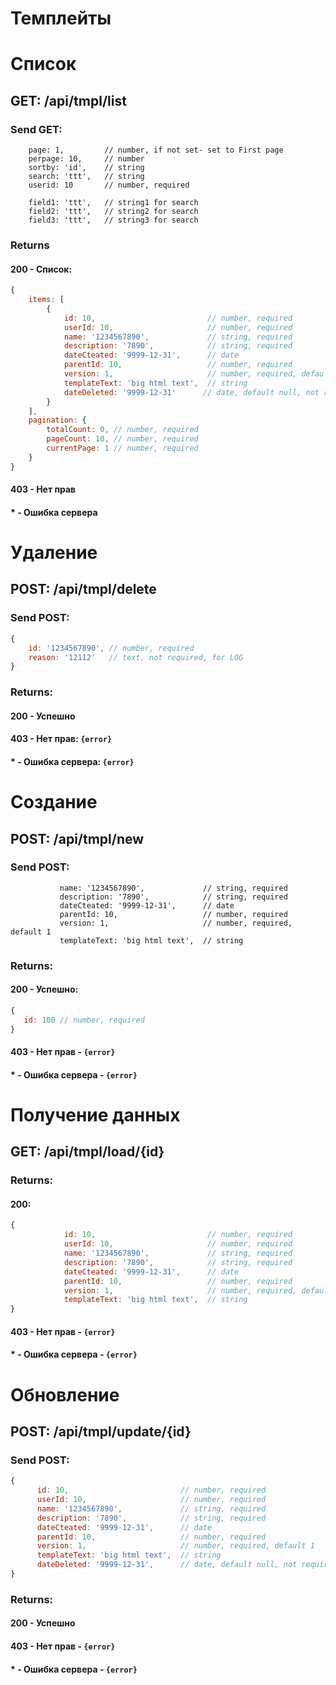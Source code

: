 # **Темплейты**

# Список
## GET: /api/tmpl/list
### Send GET:
```GET
    page: 1,         // number, if not set- set to First page
    perpage: 10,     // number
    sortby: 'id',    // string
    search: 'ttt',   // string
    userid: 10       // number, required
   
    field1: 'ttt',   // string1 for search
    field2: 'ttt',   // string2 for search
    field3: 'ttt',   // string3 for search
```
### Returns
#### 200 - Список:
```js
{
    items: [
        {
            id: 10,                         // number, required
            userId: 10,                     // number, required
            name: '1234567890',             // string, required
            description: '7890',            // string, required
            dateCteated: '9999-12-31',      // date
            parentId: 10,                   // number, required
            version: 1,                     // number, required, default 1
            templateText: 'big html text',  // string
            dateDeleted: '9999-12-31'      // date, default null, not required
        }
    ],
    pagination: {
        totalCount: 0, // number, required
        pageCount: 10, // number, required
        currentPage: 1 // number, required
    }
}
```
#### 403 - Нет прав
#### \* - Ошибка сервера

# Удаление
## POST: /api/tmpl/delete
### Send POST:
```js
{
    id: '1234567890', // number, required
    reason: '12112'   // text, not required, for LOG
}
```

### Returns:
#### 200 - Успешно
#### 403 - Нет прав: `{error}`
#### \* - Ошибка сервера: `{error}`


# Создание
## POST: /api/tmpl/new
### Send POST:
```POST
           name: '1234567890',             // string, required
           description: '7890',            // string, required
           dateCteated: '9999-12-31',      // date
           parentId: 10,                   // number, required
           version: 1,                     // number, required, default 1
           templateText: 'big html text',  // string
```
### Returns:
#### 200 - Успешно:
```js
{
   id: 100 // number, required
}
```
#### 403 - Нет прав - `{error}`
#### \* - Ошибка сервера - `{error}`


# Получение данных
## GET: /api/tmpl/load/{id}
### Returns:
#### 200:
```js
{
            id: 10,                         // number, required
            userId: 10,                     // number, required
            name: '1234567890',             // string, required
            description: '7890',            // string, required
            dateCteated: '9999-12-31',      // date
            parentId: 10,                   // number, required
            version: 1,                     // number, required, default 1
            templateText: 'big html text',  // string
}
```
#### 403 - Нет прав - `{error}`
#### \* - Ошибка сервера - `{error}`

# Обновление
## POST: /api/tmpl/update/{id}
### Send POST:
```js
{
      id: 10,                         // number, required
      userId: 10,                     // number, required
      name: '1234567890',             // string, required
      description: '7890',            // string, required
      dateCteated: '9999-12-31',      // date
      parentId: 10,                   // number, required
      version: 1,                     // number, required, default 1
      templateText: 'big html text',  // string
      dateDeleted: '9999-12-31',      // date, default null, not required
}
```
### Returns:
#### 200 - Успешно
#### 403 - Нет прав - `{error}`
#### \* - Ошибка сервера - `{error}`